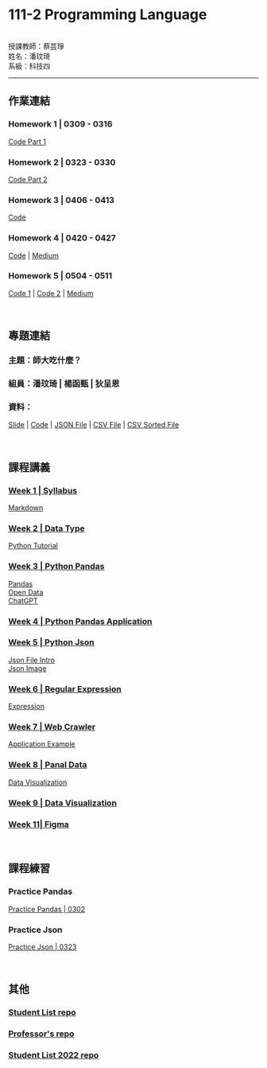 # 111-2 Programming Language
<br />
授課教師：蔡芸琤<br />
姓名：潘玟琦<br />
系級：科技四<br />

***

## 作業連結
### Homework 1 | 0309 - 0316
[Code Part 1](https://github.com/Hazel0301/PL/blob/main/hw_1%262/hw_1%262.ipynb)
### Homework 2 | 0323 - 0330
[Code Part 2](https://github.com/Hazel0301/PL/blob/main/hw_1%262/hw_1%262.ipynb)
### Homework 3 | 0406 - 0413
[Code](https://github.com/Hazel0301/PL/blob/main/hw_3/hw_3.ipynb)
### Homework 4 | 0420 - 0427
[Code](https://github.com/Hazel0301/PL/blob/main/hw_4/hw_4.ipynb) | 
[Medium](https://medium.com/@40871211h/36ba054d4ad1)
### Homework 5 | 0504 - 0511
[Code 1](https://nbviewer.org/github/Hazel0301/PL/blob/main/hw_5/hw_5.ipynb) | 
[Code 2](https://nbviewer.org/github/Hazel0301/PL/blob/main/hw_5/hw_5_2.ipynb) | 
[Medium](https://medium.com/@40871211h/文本共現-熱點圖-ptt看板lol留言分析-3e1a9e09b4d)

<br />

## 專題連結
### 主題：師大吃什麼？<br />
### 組員：潘玟琦 | 楊函甄 | 狄呈恩<br />
### 資料：<br />
[Slide](https://docs.google.com/presentation/d/1E-EkvxI4I3n1DBF54zYlD17Pt7pm5RlzCwRbEcphRbo/edit#slide=id.p) | 
[Code](https://github.com/Hazel0301/PL/blob/main/Project/Project%20Data%20Sort.ipynb) | 
[JSON File](https://github.com/Hazel0301/PL/blob/main/Project/places.json) | 
[CSV File](https://github.com/Hazel0301/PL/blob/main/Project/places.csv) | 
[CSV Sorted File](https://github.com/Hazel0301/PL/blob/main/Project/sorted_places.csv)

<br />

## 課程講義

### [Week 1 | Syllabus](https://docs.google.com/presentation/d/e/2PACX-1vSPhZW9G74ghzwK62t5Xv6tCli2z4CbHYhIJbqYwpcdNajcudKFW1AC1GBpcK877X2hLANXdMERaKOC/pub?start=false&loop=false&delayms=3000&slide=id.g14b2b9fd77a_1_2)
[Markdown](https://markdown.tw/)

### [Week 2 | Data Type](https://docs.google.com/presentation/d/e/2PACX-1vQ0R78Nem8XarmhIZQ0eY23amG7l-ZbLHYF6eHRB6cDbRB55mOXq5MYslRCP0I2jVsA0rYJNKv5OtJx/pub?start=false&loop=false&delayms=3000&slide=id.g208c735537b_0_0)
[Python Tutorial](https://docs.python.org/3/tutorial/index.html)

### [Week 3 | Python Pandas](https://docs.google.com/presentation/d/e/2PACX-1vSn6d9mhep6Lz-PJurvahEBdIJ30I_ljXjdXoBdebLWvrH-OzoJOmJ8KdFZ6mmPy85XZqsxJQtrzMKU/pub?start=false&loop=false&delayms=3000&slide=id.g208c735537b_0_0)
[Pandas](https://pandas.pydata.org/pandas-docs/stable/user_guide/merging.html)<br />
[Open Data](https://www.kaggle.com/datasets)<br />
[ChatGPT](https://chat.openai.com/chat?__cf_chl_tk=c5.N7GpEoU2_hFp71PchnkJ_NSY1JLedrfAkPmRunOA-1680715304-0-gaNycGzNGtA)

### [Week 4 | Python Pandas Application](https://docs.google.com/presentation/d/e/2PACX-1vRWDWXo2m9aRg2WXcJ-5YfzaOnYL7WvQiN2ti4O3yQPgO8i90akiDy8VqFoaci6XqqWPENyqzyMYcYs/pub?start=false&loop=false&delayms=3000&slide=id.g21939175b36_0_309)

### [Week 5 | Python Json](https://docs.google.com/presentation/d/e/2PACX-1vTCB_V1vBRc8JpvvzumTkRHkszZchqECQZBQDU55Htiwg0MqQS0hHxEoBtFCgoHEv4K1nRpUVXHnPi8/pub?start=false&loop=false&delayms=3000&slide=id.g2231dcdd239_0_12)
[Json File Intro](https://www.geeksforgeeks.org/read-json-file-using-python/)<br />
[Json Image](https://jsoncrack.com/editor)

### [Week 6 | Regular Expression](https://docs.google.com/presentation/d/e/2PACX-1vRN6rZiC-6CMypA5AVNxfl0Ypanr5AOK_TyBOIglTyDcFQe3la-6O_psNuk-_RlrgCCuaeM8R4BH-sw/pub?start=false&loop=false&delayms=3000&slide=id.g208c735537b_0_0)
[Expression](https://regexr.com/)

### [Week 7 | Web Crawler](https://docs.google.com/presentation/d/e/2PACX-1vRPdEWRzhyXYjEmKNMxUtr8PFgE16G9mcG_Gomva1BMvz7h40QtkTRSz8AMqILBrwEfa8aV6WFDoRbP/pub?start=false&loop=false&delayms=3000&slide=id.g208c735537b_0_0)
[Application Example](https://github.com/pecu/LawTech/blob/main/Learning-Materials/C4_Python_%E7%B6%B2%E8%B7%AF%E7%88%AC%E8%9F%B2/python_%E7%B6%B2%E8%B7%AF%E7%88%AC%E8%9F%B2_code.ipynb)

### [Week 8 | Panal Data](https://docs.google.com/presentation/d/e/2PACX-1vSHmEOhUKyYXWVWFPbaOAgw4Vt63O4llaiuQEh0AEo77Es5-XRSpWPM89i-vub1HsIc-o0RxL4Dzqr_/pub?start=false&loop=false&delayms=3000&slide=id.g208c735537b_0_0)
[Data Visualization](https://github.com/pecu/LawTech/tree/main/Learning-Materials/C5_Python_%E8%B3%87%E6%96%99%E5%BD%99%E6%95%B4%26%E8%B3%87%E6%96%99%E8%A6%96%E8%A6%BA%E5%8C%96)

### [Week 9 | Data Visualization](https://docs.google.com/presentation/d/e/2PACX-1vQ_OZSE5BKy2Tj1zuHmidkbHuinozj4Br-_4kYBDCHE4ZgyXhr9Lm6sVVJVbtbTeAUkDL6S4hKDbUN_/pub?start=false&loop=false&delayms=3000&slide=id.g208c735537b_0_0)

### [Week 11| Figma](https://docs.google.com/presentation/d/e/2PACX-1vTCnks22B-e1ckfKcW2p-6JfXT5T4ZybANaadlFhZeUbkrd0TPKmWo1gclFSUFEvsQ90Yrybr-7ua1A/pub?start=false&loop=false&delayms=3000&slide=id.g21867e82545_0_0)

<br />

## 課程練習
### Practice Pandas
[Practice Pandas | 0302](https://github.com/Hazel0301/PL/blob/main/prac_pandas/task_1.ipynb)
### Practice Json
[Practice Json | 0323](https://github.com/Hazel0301/PL/blob/main/prac_json/hw_3.ipynb)

<br />

## 其他
### [Student List repo](https://docs.google.com/spreadsheets/d/e/2PACX-1vRBeY4-E_d9eBNKEcFV0eiGAFsMOk-ZYCmTLGmQ5_yWYkJcxXXBQI8rOkaqPyIktU4SgS7Rg0IQdZJ4/pubhtml#)
### [Professor's repo](https://github.com/pecu/PL)
### [Student List 2022 repo](https://docs.google.com/spreadsheets/d/e/2PACX-1vRUVpx6AeccKwedvZjINM5-mSLpmS0M69wrCIbDimIdwpN30xQpqcn0k5kh0oUQET05sEsMpFt6fsCA/pubhtml)
